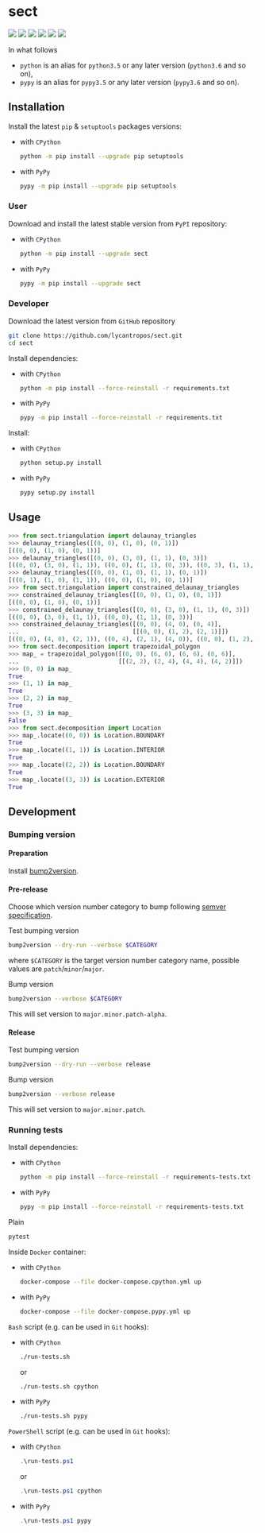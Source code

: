 sect
====

[![](https://travis-ci.com/lycantropos/sect.svg?branch=master)](https://travis-ci.com/lycantropos/sect "Travis CI")
[![](https://dev.azure.com/lycantropos/sect/_apis/build/status/lycantropos.sect?branchName=master)](https://dev.azure.com/lycantropos/sect/_build/latest?definitionId=23&branchName=master "Azure Pipelines")
[![](https://readthedocs.org/projects/sect/badge/?version=latest)](https://sect.readthedocs.io/en/latest "Documentation")
[![](https://codecov.io/gh/lycantropos/sect/branch/master/graph/badge.svg)](https://codecov.io/gh/lycantropos/sect "Codecov")
[![](https://img.shields.io/github/license/lycantropos/sect.svg)](https://github.com/lycantropos/sect/blob/master/LICENSE "License")
[![](https://badge.fury.io/py/sect.svg)](https://badge.fury.io/py/sect "PyPI")

In what follows
- `python` is an alias for `python3.5` or any later
version (`python3.6` and so on),
- `pypy` is an alias for `pypy3.5` or any later
version (`pypy3.6` and so on).

Installation
------------

Install the latest `pip` & `setuptools` packages versions:
- with `CPython`
  ```bash
  python -m pip install --upgrade pip setuptools
  ```
- with `PyPy`
  ```bash
  pypy -m pip install --upgrade pip setuptools
  ```

### User

Download and install the latest stable version from `PyPI` repository:
- with `CPython`
  ```bash
  python -m pip install --upgrade sect
  ```
- with `PyPy`
  ```bash
  pypy -m pip install --upgrade sect
  ```

### Developer

Download the latest version from `GitHub` repository
```bash
git clone https://github.com/lycantropos/sect.git
cd sect
```

Install dependencies:
- with `CPython`
  ```bash
  python -m pip install --force-reinstall -r requirements.txt
  ```
- with `PyPy`
  ```bash
  pypy -m pip install --force-reinstall -r requirements.txt
  ```

Install:
- with `CPython`
  ```bash
  python setup.py install
  ```
- with `PyPy`
  ```bash
  pypy setup.py install
  ```

Usage
-----
```python
>>> from sect.triangulation import delaunay_triangles
>>> delaunay_triangles([(0, 0), (1, 0), (0, 1)])
[((0, 0), (1, 0), (0, 1))]
>>> delaunay_triangles([(0, 0), (3, 0), (1, 1), (0, 3)])
[((0, 0), (3, 0), (1, 1)), ((0, 0), (1, 1), (0, 3)), ((0, 3), (1, 1), (3, 0))]
>>> delaunay_triangles([(0, 0), (1, 0), (1, 1), (0, 1)])
[((0, 1), (1, 0), (1, 1)), ((0, 0), (1, 0), (0, 1))]
>>> from sect.triangulation import constrained_delaunay_triangles
>>> constrained_delaunay_triangles([(0, 0), (1, 0), (0, 1)])
[((0, 0), (1, 0), (0, 1))]
>>> constrained_delaunay_triangles([(0, 0), (3, 0), (1, 1), (0, 3)])
[((0, 0), (3, 0), (1, 1)), ((0, 0), (1, 1), (0, 3))]
>>> constrained_delaunay_triangles([(0, 0), (4, 0), (0, 4)],
...                                [[(0, 0), (1, 2), (2, 1)]])
[((0, 0), (4, 0), (2, 1)), ((0, 4), (2, 1), (4, 0)), ((0, 0), (1, 2), (0, 4)), ((0, 4), (1, 2), (2, 1))]
>>> from sect.decomposition import trapezoidal_polygon
>>> map_ = trapezoidal_polygon([(0, 0), (6, 0), (6, 6), (0, 6)],
...                            [[(2, 2), (2, 4), (4, 4), (4, 2)]])
>>> (0, 0) in map_
True
>>> (1, 1) in map_
True
>>> (2, 2) in map_
True
>>> (3, 3) in map_
False
>>> from sect.decomposition import Location
>>> map_.locate((0, 0)) is Location.BOUNDARY
True
>>> map_.locate((1, 1)) is Location.INTERIOR
True
>>> map_.locate((2, 2)) is Location.BOUNDARY
True
>>> map_.locate((3, 3)) is Location.EXTERIOR
True

```

Development
-----------

### Bumping version

#### Preparation

Install
[bump2version](https://github.com/c4urself/bump2version#installation).

#### Pre-release

Choose which version number category to bump following [semver
specification](http://semver.org/).

Test bumping version
```bash
bump2version --dry-run --verbose $CATEGORY
```

where `$CATEGORY` is the target version number category name, possible
values are `patch`/`minor`/`major`.

Bump version
```bash
bump2version --verbose $CATEGORY
```

This will set version to `major.minor.patch-alpha`. 

#### Release

Test bumping version
```bash
bump2version --dry-run --verbose release
```

Bump version
```bash
bump2version --verbose release
```

This will set version to `major.minor.patch`.

### Running tests

Install dependencies:
- with `CPython`
  ```bash
  python -m pip install --force-reinstall -r requirements-tests.txt
  ```
- with `PyPy`
  ```bash
  pypy -m pip install --force-reinstall -r requirements-tests.txt
  ```

Plain
```bash
pytest
```

Inside `Docker` container:
- with `CPython`
  ```bash
  docker-compose --file docker-compose.cpython.yml up
  ```
- with `PyPy`
  ```bash
  docker-compose --file docker-compose.pypy.yml up
  ```

`Bash` script (e.g. can be used in `Git` hooks):
- with `CPython`
  ```bash
  ./run-tests.sh
  ```
  or
  ```bash
  ./run-tests.sh cpython
  ```

- with `PyPy`
  ```bash
  ./run-tests.sh pypy
  ```

`PowerShell` script (e.g. can be used in `Git` hooks):
- with `CPython`
  ```powershell
  .\run-tests.ps1
  ```
  or
  ```powershell
  .\run-tests.ps1 cpython
  ```
- with `PyPy`
  ```powershell
  .\run-tests.ps1 pypy
  ```
